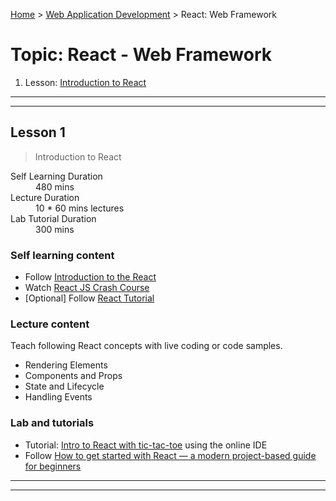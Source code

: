 [Home](../README.md) > [Web Application Development](./README.md) > React: Web Framework

# Topic: React - Web Framework

1. Lesson: [Introduction to React](#lesson-1)

---

---

## Lesson 1

> Introduction to React

<dl>
<dt>Self Learning Duration</dt>
<dd> 480 mins</dd>
<dt>Lecture Duration</dt>
<dd> 10 * 60 mins lectures</dd>
<dt>Lab Tutorial Duration</dt>
<dd> 300 mins</dd>
</dl>

### Self learning content

- Follow [Introduction to the React](https://www.freecodecamp.org/learn/front-end-libraries/react/)
- Watch [React JS Crash Course](https://www.youtube.com/watch?v=sBws8MSXN7A)
- [Optional] Follow [React Tutorial](https://www.w3schools.com/react/default.asp)

### Lecture content

Teach following React concepts with live coding or code samples.
- Rendering Elements
- Components and Props
- State and Lifecycle
- Handling Events

### Lab and tutorials

- Tutorial: [Intro to React with tic-tac-toe](https://reactjs.org/tutorial/tutorial.html) using the online IDE
- Follow [How to get started with React — a modern project-based guide for beginners](https://www.freecodecamp.org/news/getting-started-with-react-a-modern-project-based-guide-for-beginners-including-hooks-2/)

---

---
